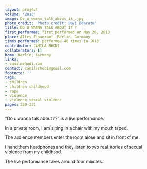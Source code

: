 ```yaml
---
layout: project
volume: '2013'
image: Do_u_wanna_talk_about_it_.jpg
photo_credit: 'Photo credit: Davi Boarato'
title: DO U WANNA TALK ABOUT IT ?
first_performed: first performed on May 26, 2013
place: Altes Finanzamt, Berlin, Germany
times_performed: performed 40 times in 2013
contributor: CAMILA RHODI
collaborators: []
home: Berlin, Germany
links:
- camilarhodi.com
contact: camilarhodi@gmail.com
footnote: ''
tags:
- children
- children childhood
- rape
- violence
- violence sexual violence
pages: 220-221
---
```


“Do u wanna talk about it?” is a live performance.

In a private room, I am sitting in a chair with my mouth taped.

The audience members enter the room alone and sit in front of me.

I hand them headphones and they listen to two real stories of sexual violence from my childhood.

The live performance takes around four minutes.
